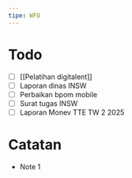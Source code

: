 ```yaml
---
tipe: WFO
---
```

# Todo
- [ ] [[Pelatihan digitalent]] 
- [ ] Laporan dinas INSW
- [ ] Perbaikan bpom mobile
- [ ] Surat tugas INSW
- [ ] Laporan Monev TTE TW 2 2025
# Catatan
- Note 1

